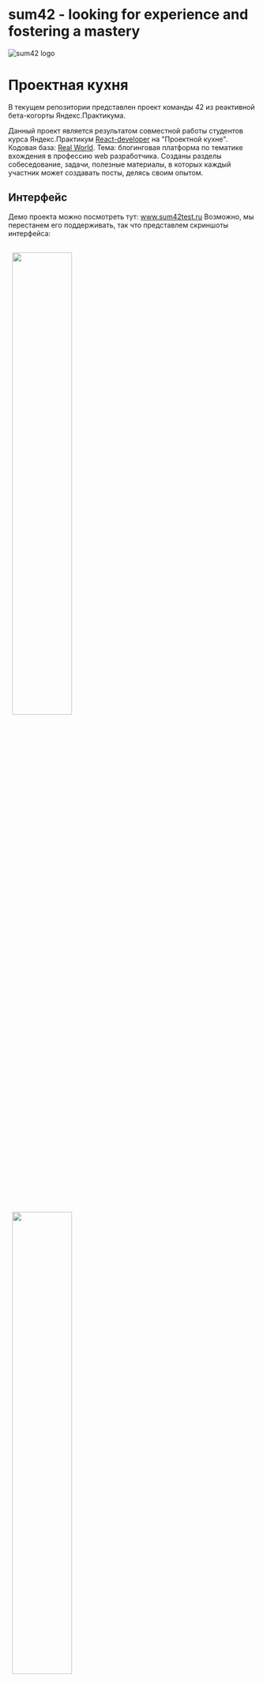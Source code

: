 # sum42 - looking for experience and fostering a mastery
![sum42 logo](https://i.ibb.co/N1SjczS/Screenshot-3.png "sum42 logo")

# Проектная кухня

В текущем репозитории представлен проект команды 42 из реактивной бета-когорты Яндекс.Практикума. 

Данный проект является результатом совместной работы студентов курса Яндекс.Практикум [React-developer](https://praktikum.yandex.ru/react/) на "Проектной кухне". 
Кодовая база: [Real World](https://github.com/gothinkster/react-redux-realworld-example-app). 
Тема: блогинговая платформа по тематике вхождения в профессию web разработчика. Созданы разделы собеседование, задачи, полезные материалы, в которых каждый участник может создавать посты, делясь своим опытом.

## Интерфейс
Демо проекта можно посмотреть тут: www.sum42test.ru
Возможно, мы перестанем его поддерживать, так что представлем скриншоты интерфейса:
<div>
  <img style="margin:1rem 0.5rem"  width=49% src="https://user-images.githubusercontent.com/72499342/126208429-a8615373-2986-4ded-bff2-3fb5fe5b0c1e.png" />
  <img style="margin:1rem 0.5rem" width=49% src="https://user-images.githubusercontent.com/72499342/126208618-5337eb16-3cb7-4f5c-9cba-f6bfba9a6092.png" />
</div>
<div>
  <img style="margin:1rem 0.5rem"  width=49% src="https://user-images.githubusercontent.com/72499342/126208533-b9d02035-7d65-40fa-9efc-8e69fbb2d459.png" />
  <img style="margin:1rem 0.5rem" width=49% src="https://user-images.githubusercontent.com/72499342/126208654-916e2f26-413c-421b-b82b-01b641cc6344.png" />
</div>
<div>
  <img style="margin:1rem 0.5rem"  width=49% src="https://user-images.githubusercontent.com/72499342/126208729-a59c5b3a-9560-4706-b309-2e918d888639.png" />
  <img style="margin:1rem 0.5rem" width=49% src="https://user-images.githubusercontent.com/72499342/126208771-2e65271c-2669-45d7-a0d9-ef114e96a211.png" />
</div>
<br>

## Установка

Проект состоит из фронтенда и бэкенда.

### Бэкенд
Ссылка на [Контейнер в Docker](https://github.com/FortyTwoTeam/react-project-kitchen-backend). 
Инструкции по запуску бэкенда на локальной машине вы можете найти в README к проекту бэкенда.

### Фронтенд
Для запуска данного проекта:
1. Клонировать этот репозиторий
2. Убедиться, что в файле `/agent.js` указан корректный порт для обращения к бэкенду (константа `API_ROOT`)
3. Выполнить `npm install && npm start` в терминале, находясь в папке проекта

Обращаем ваше внимание, что проект пока не адаптирован под планшеты и мобильные устройства.


## Участие в проекте
Кидайте пул-реквесты, мы всему будем рады (или забаним вас).


## Авторы 
****
**[Сергей Рогальский](https://github.com/Sergey-Rogalskiy)**
**[Никита Кандзюба](https://github.com/Der200)**
**[Александр Иванин](https://github.com/ivalexandr)**
**[Егор Шкиря](https://github.com/zuhijan)**

# Текущий состав
****
**[Сергей Рогальский](https://github.com/Sergey-Rogalskiy)**
**[Никита Кандзюба](https://github.com/Der200)**


## You may also like..
Схожие проекты наших друзей по бета-когорте:

**[PCDevs и "Алкостопом по галактике"](https://github.com/PCDevs/react-project-kitchen-frontend)**

**[GastroManiacs и "Pickled Bananas"](https://github.com/gastro-react/gastro)**

**[This Is React Sparta и "Old Star Games"](https://github.com/VitalyBibik/kitchen_project)**
